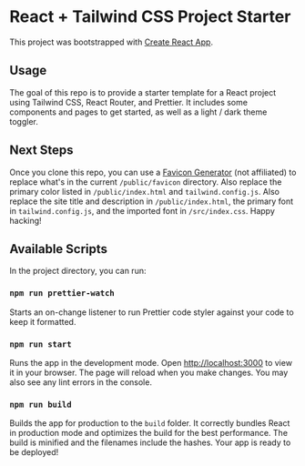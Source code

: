 # React + Tailwind CSS Project Starter

This project was bootstrapped with [Create React App](https://github.com/facebook/create-react-app).

## Usage

The goal of this repo is to provide a starter template for a React project using Tailwind CSS, React Router, and Prettier. It includes some components and pages to get started, as well as a light / dark theme toggler.

## Next Steps

Once you clone this repo, you can use a [Favicon Generator](https://realfavicongenerator.net) (not affiliated) to replace what's in the current `/public/favicon` directory. Also replace the primary color listed in `/public/index.html` and `tailwind.config.js`. Also replace the site title and description in `/public/index.html`, the primary font in `tailwind.config.js`, and the imported font in `/src/index.css`. Happy hacking!

## Available Scripts

In the project directory, you can run:

### `npm run prettier-watch`

Starts an on-change listener to run Prettier code styler against your code to keep it formatted.

### `npm run start`

Runs the app in the development mode. Open [http://localhost:3000](http://localhost:3000) to view it in your browser. The page will reload when you make changes. You may also see any lint errors in the console.

### `npm run build`

Builds the app for production to the `build` folder. It correctly bundles React in production mode and optimizes the build for the best performance. The build is minified and the filenames include the hashes. Your app is ready to be deployed!
